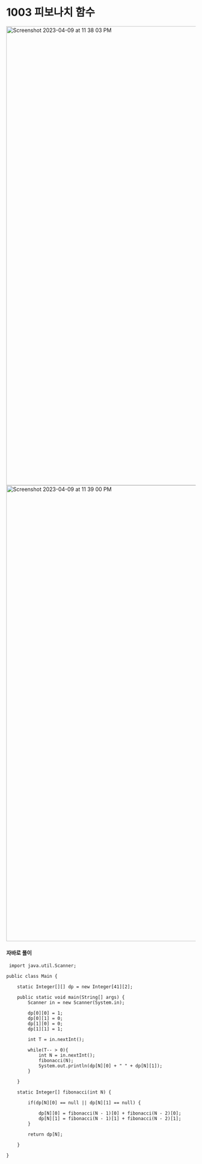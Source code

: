 # 1003 피보나치 함수 

<img width="1219" alt="Screenshot 2023-04-09 at 11 38 03 PM" src="https://user-images.githubusercontent.com/83897840/230779130-e9cbf9f4-3f80-4ec7-a53d-34df38f339e7.png">
<img width="1211" alt="Screenshot 2023-04-09 at 11 39 00 PM" src="https://user-images.githubusercontent.com/83897840/230779193-fe11a22f-fb0c-47e5-806f-cc3bc35fc832.png">



#### 자바로 풀이
````
 import java.util.Scanner;
 
public class Main {
 
	static Integer[][] dp = new Integer[41][2];
	
	public static void main(String[] args) {
		Scanner in = new Scanner(System.in);
		
		dp[0][0] = 1;	 
		dp[0][1] = 0;	 
		dp[1][0] = 0;	 
		dp[1][1] = 1;	 
		
		int T = in.nextInt();
        
		while(T-- > 0){
			int N = in.nextInt();
			fibonacci(N);
			System.out.println(dp[N][0] + " " + dp[N][1]);
		}
		
	}
	
	static Integer[] fibonacci(int N) {
		 
		if(dp[N][0] == null || dp[N][1] == null) {
			 
			dp[N][0] = fibonacci(N - 1)[0] + fibonacci(N - 2)[0];
			dp[N][1] = fibonacci(N - 1)[1] + fibonacci(N - 2)[1];
		}
		 
		return dp[N];
 
	}
 
}
````
